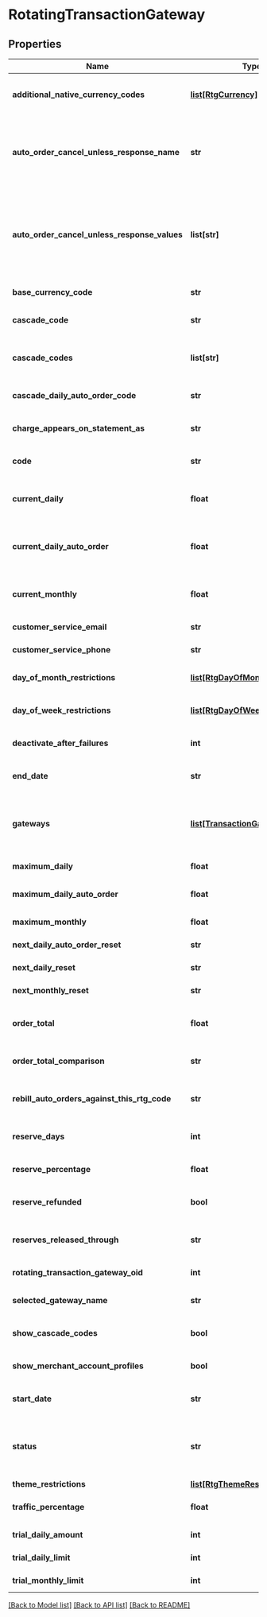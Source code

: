 # RotatingTransactionGateway

## Properties
Name | Type | Description | Notes
------------ | ------------- | ------------- | -------------
**additional_native_currency_codes** | [**list[RtgCurrency]**](RtgCurrency.md) | An array of all currencies known to the UltraCart system and a boolean indicating whether this gateway supports that currency. | [optional] 
**auto_order_cancel_unless_response_name** | **str** | Advanced feature for canceling an auto order unless the transaction gateway response contains a field with this name.  If specified, this field must exist and the value must equal a value in the auto_order_cancel_unless_response_values array | [optional] 
**auto_order_cancel_unless_response_values** | **list[str]** | Advanced feature for canceling an auto order unless the transaction gateway response contains a field with the name specified in auto_order_cancel_unless_response_name.  If specified, this field must exist and the value must equal a value in this array.  If nothing matches, the auto order is canceled. | [optional] 
**base_currency_code** | **str** | The base currency code for your gateway.  For example, USD. | [optional] 
**cascade_code** | **str** | Optional field specifying a different rotating gateway to use if this gateway fails to process the transaction. | [optional] 
**cascade_codes** | **list[str]** | A list of other rotating transaction gateways that can be used as a lookup to assign actions based on failures of this gateway | [optional] 
**cascade_daily_auto_order_code** | **str** | The code for the next rotating gateway that should be used when this gateway reaches a daily limit | [optional] 
**charge_appears_on_statement_as** | **str** | Optional field providing an alternate Charge Appears As value for this rotating gateway | [optional] 
**code** | **str** | A human friendly short code used to recognize and differentiate this rotating gateway with other rotating gateways | [optional] 
**current_daily** | **float** | The current daily dollar amount this gateway has processed.  Providing this will allow UltraCart to track the monthly amount going forward. | [optional] 
**current_daily_auto_order** | **float** | The current daily dollar amount of auto orders (recurring) this gateway has processed.  Providing this will allow UltraCart to track the monthly amount going forward. | [optional] 
**current_monthly** | **float** | The current monthly dollar amount this gateway has processed.  Providing this will allow UltraCart to track the monthly amount going forward. | [optional] 
**customer_service_email** | **str** | The customer service email address for this gateway | [optional] 
**customer_service_phone** | **str** | The customer service phone number for this gateway | [optional] 
**day_of_month_restrictions** | [**list[RtgDayOfMonthRestriction]**](RtgDayOfMonthRestriction.md) | Array containing all 31 (possible) days and any optional restrictions for one or more days. | [optional] 
**day_of_week_restrictions** | [**list[RtgDayOfWeekRestriction]**](RtgDayOfWeekRestriction.md) | Array containing all seven days of the week and any optional restrictions for one or more days | [optional] 
**deactivate_after_failures** | **int** | If non-zero, this gateway will be deactivated after reaching this amount of consecutive failures. | [optional] 
**end_date** | **str** | Optional field to specify an absolute date when this gateway should stop accepting transactions | [optional] 
**gateways** | [**list[TransactionGateway]**](TransactionGateway.md) | An array of all transaction gateways, not just the one currently configured for this rotating gateway. This allows for easy switching to another gateway.  The enabled property on the transaction gateway indicates which one is actually being used. | [optional] 
**maximum_daily** | **float** | The maximum daily dollar amount this gateway may process | [optional] 
**maximum_daily_auto_order** | **float** | The maximum daily dollar amount of auto orders (recurring) this gateway may process | [optional] 
**maximum_monthly** | **float** | The maximum monthly dollar amount this gateway may process. | [optional] 
**next_daily_auto_order_reset** | **str** | The date and time when this gateway daily limit for auto orders will reset | [optional] 
**next_daily_reset** | **str** | The date and time when this gateway daily limit will reset | [optional] 
**next_monthly_reset** | **str** | The date and time when this gateway monthly limit will reset | [optional] 
**order_total** | **float** | This optional field is combined with order_total_comparison to determine if an order should be processed thorugh this gateway. | [optional] 
**order_total_comparison** | **str** | The math operator used to determine if the order total is allowed to process through this gateway. | [optional] 
**rebill_auto_orders_against_this_rtg_code** | **str** | If specified auto orders (rebills) are routed to this rotating gateway.  This may be needed because rebills lack a credit card cvv. | [optional] 
**reserve_days** | **int** | The number of days that your gateway holds any reserves.  This aids in profitability reporting. | [optional] 
**reserve_percentage** | **float** | The percentage of an order which your gateway is holding in reserve.  This aids in profitability reporting. | [optional] 
**reserve_refunded** | **bool** | If true, reserves are refunded when an order is refunded.  This aids in profitability reporting. | [optional] 
**reserves_released_through** | **str** | An optional date specifying the date up to which your gateway has released all reserve funds.  This aids in profitability reporting. | [optional] 
**rotating_transaction_gateway_oid** | **int** | Internal identifier used to store and retrieve this gateway information | [optional] 
**selected_gateway_name** | **str** | The name of the currently selected transaction gateway used by this rotating gateway | [optional] 
**show_cascade_codes** | **bool** | A boolean used by the builtin UltraCart UI to determine if cascading rtg codes should be shown | [optional] 
**show_merchant_account_profiles** | **bool** | A flag to help the UltraCart UI to know whether to show merchant account profiles or not. | [optional] 
**start_date** | **str** | Optional field to specify an absolute date when this gateway should begin accepting transactions | [optional] 
**status** | **str** | A field used to take a gateway offline without removing/deleting the configuration. Inactive marks the gateway as completely unusable.  Standby takes the gateway offline and will not be used unless all other active gateways fail. | [optional] 
**theme_restrictions** | [**list[RtgThemeRestriction]**](RtgThemeRestriction.md) | Optional restrictions by theme/storefront | [optional] 
**traffic_percentage** | **float** | Required field between 0 and 1 that dictates the percentage of traffic that should flow through this gateway | [optional] 
**trial_daily_amount** | **int** | If specified, limits the total daily dollar amount of trial orders | [optional] 
**trial_daily_limit** | **int** | If specified, limits the total month count of trial orders | [optional] 
**trial_monthly_limit** | **int** | If specified, limits the total month dollar amount of trial orders | [optional] 

[[Back to Model list]](../README.md#documentation-for-models) [[Back to API list]](../README.md#documentation-for-api-endpoints) [[Back to README]](../README.md)


